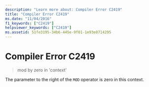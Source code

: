 ```yaml
---
description: "Learn more about: Compiler Error C2419"
title: "Compiler Error C2419"
ms.date: "11/04/2016"
f1_keywords: ["C2419"]
helpviewer_keywords: ["C2419"]
ms.assetid: 51fe3195-34b6-445e-9f01-1e93e8714295
---
```

# Compiler Error C2419

> mod by zero in 'context'

The parameter to the right of the `MOD` operator is zero in this context.
